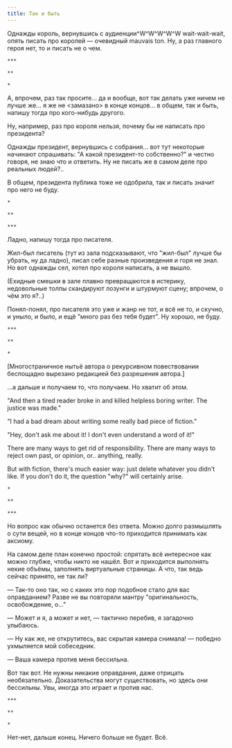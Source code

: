 ```yaml
---
title: Так и быть
---
```


Однажды король, вернувшись с аудиенции^W^W^W^W^W wait-wait-wait, опять писать
про королей — очевидный mauvais ton. Ну, а раз главного героя нет, то и писать
не о чем.

    ***

    **

    *

А, впрочем, раз так просите... да и вообще, вот так делать уже ничем не лучше
же... я же не <замазано> в конце концов... в общем, так и быть, напишу тогда про
кого-нибудь другого.

Ну, например, раз про короля нельзя, почему бы не написать про президента?

Однажды президент, вернувшись с собрания... вот тут некоторые начинают
спрашивать: "А какой президент-то собственно?" и честно говоря, не знаю что и
ответить. Ну не писать же в самом деле про реальных людей?..

В общем, президента публика тоже не одобрила, так и писать значит про него не
буду.

    *

    **

    ***

Ладно, напишу тогда про писателя.

Жил-был писатель (тут из зала подсказывают, что "жил-был" лучше бы убрать, ну да
ладно), писал себе разные произведения и горя не знал. Но вот однажды сел, хотел
про короля написать, а не вышло.

(Ехидные смешки в зале плавно превращаются в истерику, недовольные толпы
скандируют лозунги и штурмуют сцену; впрочем, о чём это я?..)

Понял-понял, про писателя это уже и жанр не тот, и всё не то, и скучно, и уныло,
и было, и ещё "много раз без тебя будет". Ну хорошо, не буду.

    ***

    **

    *

[Многостраничное нытьё автора о рекурсивном повествовании беспощадно вырезано
редакцией без разрешения автора.]

...а дальше и получаем то, что получаем. Но хватит об этом.

"And then a tired reader broke in and killed helpless boring writer. The
justice was made."

"I had a bad dream about writing some really bad piece of fiction."

"Hey, don't ask me about it! I don't even understand a word of it!"

There are many ways to get rid of responsibility. There are many ways to reject
own past, or opinion, or.. anything, really.

But with fiction, there's much easier way: just delete whatever you didn't like.
If you don't do it, the question "why?" will certainly arise.

    *

    **

    ***

Но вопрос как обычно останется без ответа. Можно долго размышлять о сути вещей,
но в конце концов что-то приходится принимать как аксиому.

На самом деле план конечно простой: спрятать всё интересное как можно глубже,
чтобы никто не нашёл. Вот и приходится выполнять некие объёмы, заполнять
виртуальные страницы. А что, так ведь сейчас принято, не так ли?

— Так-то оно так, но с каких это пор подобное стало для вас оправданием? Разве
не вы повторяли мантру "оригинальность, освобождение, о..."

— Может и я, а может и нет, — тактично перебив, я загадочно улыбаюсь.

— Ну как же, не открутитесь, вас скрытая камера снимала! — победно ухмыляется
мой собеседник.

— Ваша камера против меня бессильна.

Вот так вот. Не нужны никакие оправдания, даже отрицать необязательно.
Доказательства могут существовать, но здесь они бессильны. Увы, иногда это
играет и против нас.

    ***

    **

    *

Нет-нет, дальше конец. Ничего больше не будет. Всё.
